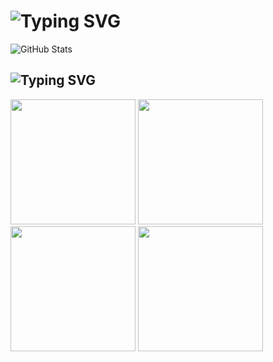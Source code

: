 # ![Typing SVG](https://readme-typing-svg.herokuapp.com?color=FFFFFF&size=30&pause=1000&center=true&&width=430&lines=Hi%2C+I'm+Alexoqool!;Welcome+to+my+profile!;Check+out+my+projects!)

![GitHub Stats](https://github-readme-stats.vercel.app/api?username=alexoqool&show_icons=true&count_private=true&border_radius=0&hide_border=true&theme=dark)

## ![Typing SVG](https://readme-typing-svg.herokuapp.com?color=FFFFFF&size=30&pause=1000&center=true&&width=430&lines=Skills+and+learning)

<img src="https://custom-icon-badges.demolab.com/badge/Kotlin-Learning-00599C?color=434343&labelColor=151515&logoColor=7BEB95&style=for-the-badge&logo=kotlin" width="200">  <img src="https://custom-icon-badges.demolab.com/badge/C++-Learning-00599C?color=434343&labelColor=151515&logoColor=7BEB95&style=for-the-badge&logo=cplusplus" width="200">  <img src="https://custom-icon-badges.demolab.com/badge/Python-Learning-00599C?color=434343&labelColor=151515&logoColor=7BEB95&style=for-the-badge&logo=python" width="200">  <img src="https://custom-icon-badges.demolab.com/badge/Lua-Learning-00599C?color=434343&labelColor=151515&logoColor=7BEB95&7BEB95&style=for-the-badge&logo=Lua" width="200">